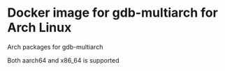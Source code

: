 # Docker image for gdb-multiarch for Arch Linux

Arch packages for gdb-multiarch

Both aarch64 and x86_64 is supported
